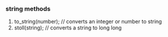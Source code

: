 ### string methods

1. to_string(number); // converts an integer or number to string
2. stoll(string); // converts a string to long long